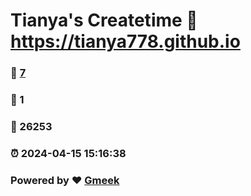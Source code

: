 # Tianya's Createtime :link: https://tianya778.github.io 
### :page_facing_up: [7](https://tianya778.github.io/tag.html) 
### :speech_balloon: 1 
### :hibiscus: 26253 
### :alarm_clock: 2024-04-15 15:16:38 
### Powered by :heart: [Gmeek](https://github.com/Meekdai/Gmeek)
